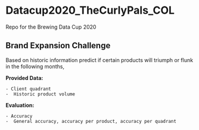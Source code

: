 # Datacup2020_TheCurlyPals_COL
Repo for the Brewing Data Cup 2020

## Brand Expansion Challenge

Based on historic information predict if certain products will triumph or flunk in the following months,

 **Provided Data:**

	- Client quadrant
	-  Historic product volume

**Evaluation:**

	- Accuracy
	-  General accuracy, accuracy per product, accuracy per quadrant
